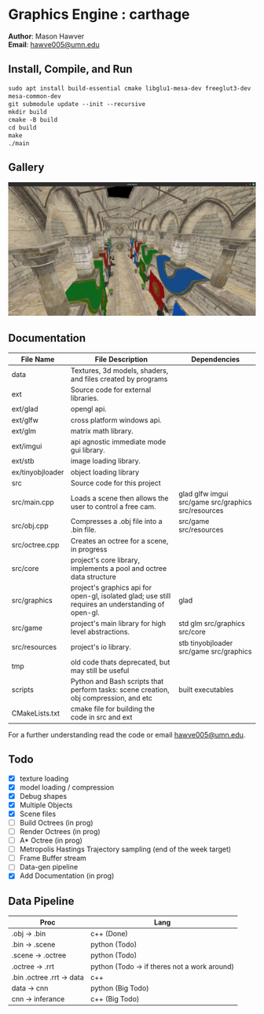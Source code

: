 # Graphics Engine : carthage

**Author**: Mason Hawver \
**Email**: hawve005@umn.edu

## Install, Compile, and Run 

```
sudo apt install build-essential cmake libglu1-mesa-dev freeglut3-dev mesa-common-dev
git submodule update --init --recursive
mkdir build
cmake -B build
cd build
make
./main
```

## Gallery

![render0](data/promo/sponzarender0.png) 

## Documentation

| File Name | File Description                                                 | Dependencies |
|-----------|------------------------------------------------------------------|--------------|
| data      | Textures, 3d models, shaders, and files created by programs | | 
| ext | Source code for external libraries. | |
| ext/glad | opengl api. |
| ext/glfw | cross platform windows api. |
| ext/glm  | matrix math library. |
| ext/imgui | api agnostic immediate mode gui library. |
| ext/stb | image loading library. |
| ex/tinyobjloader | object loading library |
| src       | Source code for this project | |
| src/main.cpp | Loads a scene then allows the user to control a free cam. | glad glfw imgui src/game src/graphics src/resources |
| src/obj.cpp | Compresses a .obj file into a .bin file. | src/game src/resources | 
| src/octree.cpp | Creates an octree for a scene, in progress | | 
| src/core | project's core library, implements a pool and octree data structure | |
| src/graphics | project's graphics api for open-gl, isolated glad; use still requires an understanding of open-gl. | glad | 
| src/game | project's main library for high level abstractions. | std glm src/graphics src/core |
| src/resources | project's io library. | stb tinyobjloader src/game src/graphics |
| tmp | old code thats deprecated, but may still be useful | |  
| scripts   | Python and Bash scripts that perform tasks: scene creation, obj compression, and etc | built executables | 
| CMakeLists.txt | cmake file for building the code in src and ext | | 

For a further understanding read the code or email hawve005@umn.edu.

## Todo

- [X] texture loading
- [X] model loading / compression
- [X] Debug shapes
- [X] Multiple Objects
- [X] Scene files
- [ ] Build Octrees (in prog)
- [ ] Render Octrees (in prog)
- [ ] A* Octree (in prog)
- [ ] Metropolis Hastings Trajectory sampling (end of the week target)
- [ ] Frame Buffer stream
- [ ] Data-gen pipeline
- [X] Add Documentation (in prog)

## Data Pipeline

| Proc | Lang |
|------|------|
|.obj -> .bin  | c++  (Done) |
|.bin -> .scene    | python (Todo) |
|.scene -> .octree | python (Todo) |
|.octree -> .rrt   | python (Todo -> if theres not a work around) |
|.bin .octree .rrt -> data | c++ |
|data -> cnn | python (Big Todo) |
|cnn -> inferance | c++ (Big Todo) |


